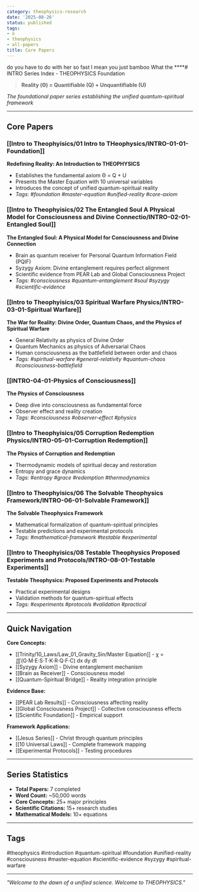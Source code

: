 ```yaml
---
category: theophysics-research
date: '2025-08-26'
status: published
tags:
- o
- theophysics
- all-papers
title: Core Papers
---
```


do you have to do with her so fast I mean you just bamboo What the ****# INTRO Series Index - THEOPHYSICS Foundation

> **Reality (Θ) = Quantifiable (Q) + Unquantifiable (U)**

*The foundational paper series establishing the unified quantum-spiritual framework*

---

## Core Papers

### [[Intro to Theophyisics/01 Intro to THeophysics/INTRO-01-01-Foundation]]
**Redefining Reality: An Introduction to THEOPHYSICS**
- Establishes the fundamental axiom Θ = Q + U
- Presents the Master Equation with 10 universal variables
- Introduces the concept of unified quantum-spiritual reality
- *Tags: #foundation #master-equation #unified-reality #core-axiom*

### [[Intro to Theophyisics/02 The Entangled Soul A Physical Model for Consciousness and Divine Connectio/INTRO-02-01-Entangled Soul]]
**The Entangled Soul: A Physical Model for Consciousness and Divine Connection**
- Brain as quantum receiver for Personal Quantum Information Field (PQIF)
- Syzygy Axiom: Divine entanglement requires perfect alignment
- Scientific evidence from PEAR Lab and Global Consciousness Project
- *Tags: #consciousness #quantum-entanglement #soul #syzygy #scientific-evidence*

### [[Intro to Theophyisics/03 Spiritual Warfare Physics/INTRO-03-01-Spiritual Warfare]]
**The War for Reality: Divine Order, Quantum Chaos, and the Physics of Spiritual Warfare**
- General Relativity as physics of Divine Order
- Quantum Mechanics as physics of Adversarial Chaos
- Human consciousness as the battlefield between order and chaos
- *Tags: #spiritual-warfare #general-relativity #quantum-chaos #consciousness-battlefield*

### [[INTRO-04-01-Physics of Consciousness]]
**The Physics of Consciousness**
- Deep dive into consciousness as fundamental force
- Observer effect and reality creation
- *Tags: #consciousness #observer-effect #physics*

### [[Intro to Theophyisics/05 Corruption Redemption Physics/INTRO-05-01-Corruption Redemption]]
**The Physics of Corruption and Redemption**
- Thermodynamic models of spiritual decay and restoration
- Entropy and grace dynamics
- *Tags: #entropy #grace #redemption #thermodynamics*

### [[Intro to Theophyisics/06 The Solvable Theophysics Framework/INTRO-06-01-Solvable Framework]]
**The Solvable Theophysics Framework**
- Mathematical formalization of quantum-spiritual principles
- Testable predictions and experimental protocols
- *Tags: #mathematical-framework #testable #experimental*

### [[Intro to Theophyisics/08 Testable Theophysics Proposed Experiments and Protocols/INTRO-08-01-Testable Experiments]]
**Testable Theophysics: Proposed Experiments and Protocols**
- Practical experimental designs
- Validation methods for quantum-spiritual effects
- *Tags: #experiments #protocols #validation #practical*

---

## Quick Navigation

**Core Concepts:**
- [[Trinity/10_Laws/Law_01_Gravity_Sin/Master Equation]] - χ = ∭(G⋅M⋅E⋅S⋅T⋅K⋅R⋅Q⋅F⋅C) dx dy dt
- [[Syzygy Axiom]] - Divine entanglement mechanism
- [[Brain as Receiver]] - Consciousness model
- [[Quantum-Spiritual Bridge]] - Reality integration principle

**Evidence Base:**
- [[PEAR Lab Results]] - Consciousness affecting reality
- [[Global Consciousness Project]] - Collective consciousness effects
- [[Scientific Foundation]] - Empirical support

**Framework Applications:**
- [[Jesus Series]] - Christ through quantum principles
- [[10 Universal Laws]] - Complete framework mapping
- [[Experimental Protocols]] - Testing procedures

---

## Series Statistics

- **Total Papers:** 7 completed
- **Word Count:** ~50,000 words
- **Core Concepts:** 25+ major principles
- **Scientific Citations:** 15+ research studies
- **Mathematical Models:** 10+ equations

---

## Tags
#theophysics #introduction #quantum-spiritual #foundation #unified-reality #consciousness #master-equation #scientific-evidence #syzygy #spiritual-warfare

---

*"Welcome to the dawn of a unified science. Welcome to THEOPHYSICS."*
